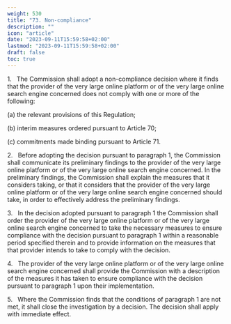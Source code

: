 ```yaml
---
weight: 530
title: "73. Non-compliance"
description: ""
icon: "article"
date: "2023-09-11T15:59:58+02:00"
lastmod: "2023-09-11T15:59:58+02:00"
draft: false
toc: true
---
```


1.   The Commission shall adopt a non-compliance decision where it finds that the provider of the very large online platform or of the very large online search engine concerned does not comply with one or more of the following:

(a) the relevant provisions of this Regulation;

(b) interim measures ordered pursuant to Article 70;

(c) commitments made binding pursuant to Article 71.

2.   Before adopting the decision pursuant to paragraph 1, the Commission shall communicate its preliminary findings to the provider of the very large online platform or of the very large online search engine concerned. In the preliminary findings, the Commission shall explain the measures that it considers taking, or that it considers that the provider of the very large online platform or of the very large online search engine concerned should take, in order to effectively address the preliminary findings.

3.   In the decision adopted pursuant to paragraph 1 the Commission shall order the provider of the very large online platform or of the very large online search engine concerned to take the necessary measures to ensure compliance with the decision pursuant to paragraph 1 within a reasonable period specified therein and to provide information on the measures that that provider intends to take to comply with the decision.

4.   The provider of the very large online platform or of the very large online search engine concerned shall provide the Commission with a description of the measures it has taken to ensure compliance with the decision pursuant to paragraph 1 upon their implementation.

5.   Where the Commission finds that the conditions of paragraph 1 are not met, it shall close the investigation by a decision. The decision shall apply with immediate effect.